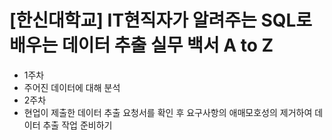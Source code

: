 # [한신대학교] IT현직자가 알려주는 SQL로 배우는 데이터 추출 실무 백서 A to Z
- 1주차
- 주어진 데이터에 대해 분석
- 2주차
- 현업이 제출한 데이터 추출 요청서를 확인 후 요구사항의 애매모호성의 제거하여 데이터 추출 작업 준비하기
